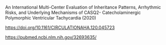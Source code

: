 An International Multi-Center Evaluation of Inheritance Patterns, Arrhythmic Risks, and Underlying Mechanisms of CASQ2- Catecholaminergic Polymorphic Ventricular Tachycardia (2020)

https://doi.org/10.1161/CIRCULATIONAHA.120.045723

https://pubmed.ncbi.nlm.nih.gov/32693635/

